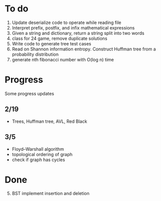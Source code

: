 # To do
1. Update deserialize code to operate while reading file
2. Interpret prefix, postfix, and infix mathematical expressions
3. Given a string and dictionary, return a string split into two words
4. class for 24 game, remove duplicate solutions
6. Write code to generate tree test cases
7. Read on Shannon information entropy. Construct Huffman tree from a probability distribution
8. generate nth fibonacci number with O(log n) time

# Progress
Some progress updates

## 2/19
- Trees, Huffman tree, AVL, Red Black

## 3/5
- Floyd–Warshall algorithm
- topological ordering of graph
- check if graph has cycles

# Done
5. BST implement insertion and deletion